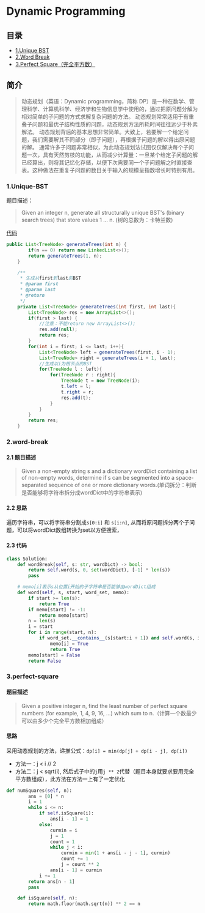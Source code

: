 # Dynamic Programming

## 目录
* [1.Unique BST](#1unique-bst)
* [2.Word Break](#2word-break)
* [3.Perfect Square（完全平方数）](#3perfect-square)

## 简介
> 动态规划（英语：Dynamic programming，简称 DP）是一种在数学、管理科学、计算机科学、经济学和生物信息学中使用的，通过把原问题分解为相对简单的子问题的方式求解复杂问题的方法。 
  动态规划常常适用于有重叠子问题和最优子结构性质的问题，动态规划方法所耗时间往往远少于朴素解法。
  动态规划背后的基本思想非常简单。大致上，若要解一个给定问题，我们需要解其不同部分（即子问题），再根据子问题的解以得出原问题的解。
  通常许多子问题非常相似，为此动态规划法试图仅仅解决每个子问题一次，具有天然剪枝的功能，从而减少计算量：一旦某个给定子问题的解已经算出，则将其记忆化存储，以便下次需要同一个子问题解之时直接查表。这种做法在重复子问题的数目关于输入的规模呈指数增长时特别有用。

### 1.Unique-BST
题目描述：
> Given an integer n, generate all structurally unique BST's (binary search trees) that store values 1 ... n.
(树的总数为：卡特兰数)

[代码](src/main/java/dynamic/UniqueBst.java)

```java
public List<TreeNode> generateTrees(int n) {
        if(n == 0) return new LinkedList<>();
        return generateTrees(1, n);
    }

    /**
     * 生成从first到last的BST
     * @param first
     * @param last
     * @return
     */
    private List<TreeNode> generateTrees(int first, int last){
        List<TreeNode> res = new ArrayList<>();
        if(first > last) {
            //注意：不能return new ArrayList<>();
            res.add(null);
            return res;
        }
        for(int i = first; i <= last; i++){
            List<TreeNode> left = generateTrees(first, i - 1);
            List<TreeNode> right = generateTrees(i + 1, last);
            //生成以i为根节点的BST
            for(TreeNode l : left){
                for(TreeNode r : right){
                    TreeNode t = new TreeNode(i);
                    t.left = l;
                    t.right = r;
                    res.add(t);
                }
            }
        }
        return res;
    }
```

### 2.word-break
#### 2.1 题目描述
> Given a non-empty string s and a dictionary wordDict containing a list of non-empty words, determine if s can be segmented into a space-separated sequence of one or more dictionary words.(单词拆分：判断是否能够将字符串拆分成wordDict中的字符串表示)

#### 2.2 思路
遍历字符串，可以将字符串分割成`s[0:i]` 和 `s[i:n]`, 从而将原问题拆分两个子问题，可以将wordDict数组转换为set以方便搜索，

#### 2.3 代码
```python
class Solution:
    def wordBreak(self, s: str, wordDict) -> bool:
        return self.word(s, 0, set(wordDict), [-1] * len(s))
        pass

    # memo[i]表示s从位置i开始的子字符串是否能够由wordDict组成
    def word(self, s, start, word_set, memo):
        if start >= len(s):
            return True
        if memo[start] != -1:
            return memo[start]
        n = len(s)
        i = start
        for i in range(start, n):
            if word_set.__contains__(s[start:i + 1]) and self.word(s, i + 1, word_set, memo):
                memo[i] = True
                return True
        memo[start] = False
        return False
```

### 3.perfect-square
#### 题目描述
> Given a positive integer n, find the least number of perfect square numbers (for example, 1, 4, 9, 16, ...) which sum to n.（计算一个数最少可以由多少个完全平方数相加组成）

#### 思路
采用动态规划的方法，递推公式：`dp[i] = min(dp[j] + dp[i - j], dp[i])`
* 方法一：j < i // 2
* 方法二：j < sqrt(i), 然后式子中的`j`用`j ** 2`代替（题目本身就要求要用完全平方数组成），此方法在方法一上有了一定优化

```python
def numSquares(self, n):
        ans = [0] * n
        i = 1
        while i <= n:
            if self.isSquare(i):
                ans[i - 1] = 1
            else:
                curmin = i
                j = 1
                count = 1
                while j < i:
                    curmin = min(1 + ans[i - j - 1], curmin)
                    count += 1
                    j = count ** 2
                ans[i - 1] = curmin
            i += 1
        return ans[n - 1]
        pass

    def isSquare(self, n):
        return math.floor(math.sqrt(n)) ** 2 == n
```